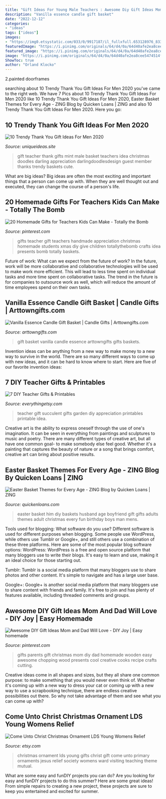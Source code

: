 ```yaml
---
title: "Gift Ideas For Young Male Teachers : Awesome Diy Gift Ideas Mom And Dad Will Love"
description: "Vanilla essence candle gift basket"
date: "2022-12-12"
categories:
- "ideas"
tags: ["ideas"]
images:
- "https://img0.etsystatic.com/033/0/9917187/il_fullxfull.653128976_833b.jpg"
featuredImage: "https://i.pinimg.com/originals/64/d4/0a/64d40afe2ea8cee5474514f8ec04238e.jpg"
featured_image: "https://i.pinimg.com/originals/64/d4/0a/64d40afe2ea8cee5474514f8ec04238e.jpg"
image: "https://i.pinimg.com/originals/64/d4/0a/64d40afe2ea8cee5474514f8ec04238e.jpg"
ShowToc: true
author: "Orland Klocko"
---
```



2.painted doorframes

	

		
searching about 10 Trendy Thank You Gift Ideas For Men 2020 you've came to the right web. We have 7 Pics about 10 Trendy Thank You Gift Ideas For Men 2020 like 10 Trendy Thank You Gift Ideas For Men 2020, Easter Basket Themes for Every Age - ZING Blog by Quicken Loans | ZING and also 10 Trendy Thank You Gift Ideas For Men 2020. Here you go:
		
    
## 10 Trendy Thank You Gift Ideas For Men 2020

<img loading=lazy src="https://www.uniqueideas.site/wp-content/uploads/christmas-gift-ideas-for-male-kindergarten-teachers-i-made-this-for.jpg" onerror="this.onerror=null;this.src='https://tse3.mm.bing.net/th?id=OIP.0SMMQqn0_ngKh4jPTwNlqQHaKX&amp;pid=15.1';" alt="10 Trendy Thank You Gift Ideas For Men 2020">

_Source: uniqueideas.site_

>gift teacher thank gifts mint male basket teachers idea christmas doodles darling appreciation darlingdoodlesdesign guest member thanks trendy baskets cute. 

	

What are big ideas?
Big ideas are often the most exciting and important things that a person can come up with. When they are well thought out and executed, they can change the course of a person's life.

    
## 20 Homemade Gifts For Teachers Kids Can Make - Totally The Bomb

<img loading=lazy src="https://i.pinimg.com/originals/64/d4/0a/64d40afe2ea8cee5474514f8ec04238e.jpg" onerror="this.onerror=null;this.src='https://tse1.mm.bing.net/th?id=OIP._TrDp5C3JdqVG__D33EyGgHaKk&amp;pid=15.1';" alt="20 Homemade Gifts for Teachers Kids Can Make - Totally the Bomb">

_Source: pinterest.com_

>gifts teacher gift teachers handmade appreciation christmas homemade students xmas diy give children totallythebomb crafts idea presents bomb totally baskets. 

	

Future of work: What can we expect from the future of work?
In the future, work will be more collaborative and collaborative technologies will be used to make work more efficient. This will lead to less time spent on individual tasks and more time spent on collaborative tasks. The trend in the future is for companies to outsource work as well, which will reduce the amount of time employees spend on their own tasks.

    
## Vanilla Essence Candle Gift Basket | Candle Gifts | Arttowngifts.com

<img loading=lazy src="https://www.arttowngifts.com/v/vspfiles/photos/GBDS8413432-2.jpg" onerror="this.onerror=null;this.src='https://tse1.mm.bing.net/th?id=OIP.PEJa9f65Zu9DfwePcBJePQHaHa&amp;pid=15.1';" alt="Vanilla Essence Candle Gift Basket | Candle Gifts | Arttowngifts.com">

_Source: arttowngifts.com_

>gift basket vanilla candle essence arttowngifts gifts baskets. 

	

Invention ideas can be anything from a new way to make money to a new way to survive in the world. There are so many different ways to come up with new ideas, and it can be hard to know where to start. Here are five of our favorite invention ideas:

    
## 7 DIY Teacher Gifts &amp; Printables

<img loading=lazy src="http://www.everythingetsy.com/wp-content/uploads/2015/05/Succulent-Garden-Teacher-Gift.png" onerror="this.onerror=null;this.src='https://tse3.mm.bing.net/th?id=OIP.gUQYLuhxIvse4KsX-72G5gHaLM&amp;pid=15.1';" alt="7 DIY Teacher Gifts &amp; Printables">

_Source: everythingetsy.com_

>teacher gift succulent gifts garden diy appreciation printables printable idea. 

	

Creative art is the ability to express oneself through the use of one's imagination. It can be seen in everything from paintings and sculptures to music and poetry. There are many different types of creative art, but all have one common goal- to make somebody else feel good. Whether it's a painting that captures the beauty of nature or a song that brings comfort, creative art can bring about positive results.

    
## Easter Basket Themes For Every Age - ZING Blog By Quicken Loans | ZING

<img loading=lazy src="http://www.quickenloans.com/blog/wp-content/uploads/2016/03/WeCanMakeLifeExtraOrdinary.Blogspot.com_.jpg" onerror="this.onerror=null;this.src='https://tse2.mm.bing.net/th?id=OIP.-BUMk6KQSVkBIu0XkimP1gHaKY&amp;pid=15.1';" alt="Easter Basket Themes for Every Age - ZING Blog by Quicken Loans | ZING">

_Source: quickenloans.com_

>easter basket him diy baskets husband age boyfriend gift gifts adults themes adult christmas every fun birthday boys man mens. 

	

Tools used for blogging: What software do you use?
Different software is used for different purposes when blogging. Some people use WordPress, while others use Tumblr or Google+, and still others use a combination of these three platforms. Here are some of the most popular blog software options: 
WordPress: WordPress is a free and open source platform that many bloggers use to write their blogs. It's easy to learn and use, making it an ideal choice for those starting out. 

Tumblr: Tumblr is a social media platform that many bloggers use to share photos and other content. It's simple to navigate and has a large user base. 

Google+: Google+ is another social media platform that many bloggers use to share content with friends and family. It's free to join and has plenty of features available, including threaded comments and groups.

    
## Awesome DIY Gift Ideas Mom And Dad Will Love - DIY Joy | Easy Homemade

<img loading=lazy src="https://i.pinimg.com/originals/19/69/ae/1969ae59befc98fb97e9c78096031ae1.jpg" onerror="this.onerror=null;this.src='https://tse2.mm.bing.net/th?id=OIP.Z-FyRs-VqHSiRR6Tc_jZgwHaLG&amp;pid=15.1';" alt="Awesome DIY Gift Ideas Mom and Dad Will Love - DIY Joy | Easy homemade">

_Source: pinterest.com_

>gifts parents gift christmas mom diy dad homemade wooden easy awesome chopping wood presents cool creative cooks recipe crafts cutting. 

	

Creative ideas come in all shapes and sizes, but they all share one common purpose: to make something that you would never even think of. Whether it's coming up with a new way to dress your cat or coming up with a new way to use a scrapbooking technique, there are endless creative possibilities out there. So why not take advantage of them and see what you can come up with?

    
## Come Unto Christ Christmas Ornament LDS Young Womens Relief

<img loading=lazy src="https://img0.etsystatic.com/033/0/9917187/il_fullxfull.653128976_833b.jpg" onerror="this.onerror=null;this.src='https://tse1.mm.bing.net/th?id=OIP.vbA0ayrJp3NH9FSR3AtF0gHaJ4&amp;pid=15.1';" alt="Come Unto Christ Christmas Ornament LDS Young Womens Relief">

_Source: etsy.com_

>christmas ornament lds young gifts christ gift come unto primary ornaments jesus relief society womens ward visiting teaching theme mutual. 

	

What are some easy and funDIY projects you can do?
Are you looking for easy and funDIY projects to do this summer? Here are some great ideas! From simple repairs to creating a new project, these projects are sure to keep you entertained and excited for summer.


